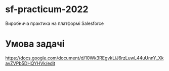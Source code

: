 # sf-practicum-2022
Виробнича практика на платформі Salesforce

# Умова задачі
https://docs.google.com/document/d/10Wk3REgvkLiJ6rzLuwL44uUnnY_XkavZVPb5DHQYHVk/edit
